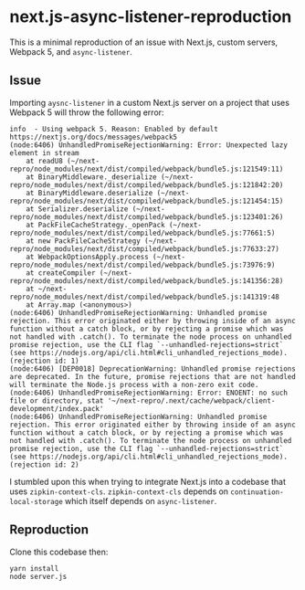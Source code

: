 # next.js-async-listener-reproduction

This is a minimal reproduction of an issue with Next.js, custom servers, Webpack 5, and `async-listener`.

## Issue

Importing `aysnc-listener` in a custom Next.js server on a project that uses Webpack 5 will throw the following error:

```
info  - Using webpack 5. Reason: Enabled by default https://nextjs.org/docs/messages/webpack5
(node:6406) UnhandledPromiseRejectionWarning: Error: Unexpected lazy element in stream
    at readU8 (~/next-repro/node_modules/next/dist/compiled/webpack/bundle5.js:121549:11)
    at BinaryMiddleware._deserialize (~/next-repro/node_modules/next/dist/compiled/webpack/bundle5.js:121842:20)
    at BinaryMiddleware.deserialize (~/next-repro/node_modules/next/dist/compiled/webpack/bundle5.js:121454:15)
    at Serializer.deserialize (~/next-repro/node_modules/next/dist/compiled/webpack/bundle5.js:123401:26)
    at PackFileCacheStrategy._openPack (~/next-repro/node_modules/next/dist/compiled/webpack/bundle5.js:77661:5)
    at new PackFileCacheStrategy (~/next-repro/node_modules/next/dist/compiled/webpack/bundle5.js:77633:27)
    at WebpackOptionsApply.process (~/next-repro/node_modules/next/dist/compiled/webpack/bundle5.js:73976:9)
    at createCompiler (~/next-repro/node_modules/next/dist/compiled/webpack/bundle5.js:141356:28)
    at ~/next-repro/node_modules/next/dist/compiled/webpack/bundle5.js:141319:48
    at Array.map (<anonymous>)
(node:6406) UnhandledPromiseRejectionWarning: Unhandled promise rejection. This error originated either by throwing inside of an async function without a catch block, or by rejecting a promise which was not handled with .catch(). To terminate the node process on unhandled promise rejection, use the CLI flag `--unhandled-rejections=strict` (see https://nodejs.org/api/cli.html#cli_unhandled_rejections_mode). (rejection id: 1)
(node:6406) [DEP0018] DeprecationWarning: Unhandled promise rejections are deprecated. In the future, promise rejections that are not handled will terminate the Node.js process with a non-zero exit code.
(node:6406) UnhandledPromiseRejectionWarning: Error: ENOENT: no such file or directory, stat '~/next-repro/.next/cache/webpack/client-development/index.pack'
(node:6406) UnhandledPromiseRejectionWarning: Unhandled promise rejection. This error originated either by throwing inside of an async function without a catch block, or by rejecting a promise which was not handled with .catch(). To terminate the node process on unhandled promise rejection, use the CLI flag `--unhandled-rejections=strict` (see https://nodejs.org/api/cli.html#cli_unhandled_rejections_mode). (rejection id: 2)
```

I stumbled upon this when trying to integrate Next.js into a codebase that uses `zipkin-context-cls`. `zipkin-context-cls` depends on `continuation-local-storage` which itself depends on `async-listener`.

## Reproduction

Clone this codebase then:

```bash
yarn install
node server.js
```
